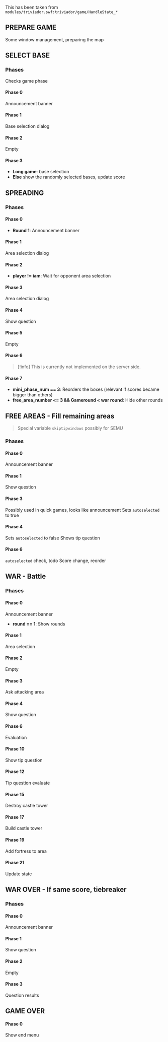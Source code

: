 This has been taken from `modules/triviador.swf:triviador/game/HandleState_*`

## PREPARE GAME
Some window management, preparing the map

## SELECT BASE
### Phases
Checks game phase
#### Phase 0
Announcement banner
#### Phase 1
Base selection dialog
#### Phase 2
Empty
#### Phase 3
- **Long game**: base selection
- **Else** show the randomly selected bases, update score

## SPREADING
### Phases
#### Phase 0
- **Round 1**: Announcement banner
#### Phase 1
Area selection dialog
#### Phase 2
- **player != iam**: Wait for opponent area selection
#### Phase 3
Area selection dialog
#### Phase 4
Show question
#### Phase 5
Empty
#### Phase 6
> [!info]
> This is currently not implemented on the server side.
#### Phase 7
- **mini_phase_num == 3**: Reorders the boxes (relevant if scores became bigger than others)
- **free_area_number <= 3 && Gameround < war round**: Hide other rounds

## FREE AREAS - Fill remaining areas
> Special variable `skiptipwindows` possibly for SEMU
### Phases
#### Phase 0
Announcement banner
#### Phase 1
Show question
#### Phase 3
Possibly used in quick games, looks like announcement
Sets `autoselected` to true
#### Phase 4
Sets `autoselected` to false
Shows tip question
#### Phase 6
`autoselected` check, todo
Score change, reorder

## WAR - Battle
### Phases
#### Phase 0
Announcement banner
- **round == 1**: Show rounds
#### Phase 1
Area selection
#### Phase 2
Empty
#### Phase 3
Ask attacking area
#### Phase 4
Show question
#### Phase 6
Evaluation
#### Phase 10
Show tip question
#### Phase 12
Tip question evaluate
#### Phase 15
Destroy castle tower
#### Phase 17
Build castle tower
#### Phase 19
Add fortress to area
#### Phase 21
Update state

## WAR OVER - If same score, tiebreaker
### Phases
#### Phase 0
Announcement banner
#### Phase 1
Show question
#### Phase 2
Empty
#### Phase 3
Question results

## GAME OVER
#### Phase 0
Show end menu

